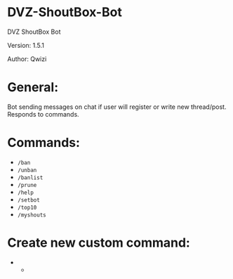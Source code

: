 # DVZ-ShoutBox-Bot
DVZ ShoutBox Bot

Version: 1.5.1

Author: Qwizi

# General:
Bot sending messages on chat if user will register or write new thread/post. Responds to commands.

# Commands:
* `/ban`
* `/unban`
* `/banlist`
* `/prune`
* `/help`
* `/setbot`
* `/top10`
* `/myshouts`

# Create new custom command:
* -
